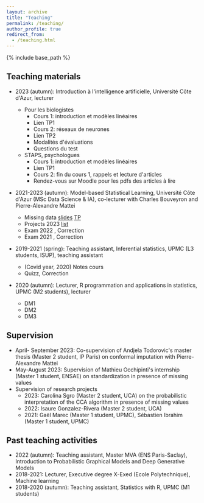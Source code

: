 ```yaml
---
layout: archive
title: "Teaching"
permalink: /teaching/
author_profile: true
redirect_from:
  - /teaching.html
---
```


{% include base_path %}

## Teaching materials

* 2023 (autumn): Introduction à l'intelligence artificielle, Université Côte d'Azur, lecturer
  + Pour les biologistes
    + Cours 1: introduction et modèles linéaires
    + Lien TP1
    + Cours 2: réseaux de neurones
    + Lien TP2
    + Modalités d'évaluations
    + Questions du test
  + STAPS, psychologues
    + Cours 1: introduction et modèles linéaires
    + Lien TP1
    + Cours 2: fin du cours 1, rappels et lecture d'articles
    + Rendez-vous sur Moodle pour les pdfs des articles à lire

* 2021-2023 (autumn): Model-based Statistical Learning, Université Côte d'Azur (MSc Data Science & IA), co-lecturer with Charles Bouveyron and Pierre-Alexandre Mattei
  + Missing data [slides]() [TP]()
  + Projects 2023 [list]()
  + Exam 2022 [](), Correction
  + Exam 2021 [](), Correction

* 2019-2021 (spring): Teaching assistant, Inferential statistics, UPMC (L3 students, ISUP), teaching assistant
  + (Covid year, 2020) Notes cours
  + Quizz, Correction

* 2020 (autumn): Lecturer, R programmation and applications in statistics, UPMC (M2 students), lecturer
  + DM1
  + DM2
  + DM3
 
## Supervision

* April- September 2023: Co-supervision of Andjela Todorovic's master thesis (Master 2 student, IP Paris) on conformal imputation with Pierre-Alexandre Mattei
* May-August 2023: Supervision of Mathieu Occhipinti's internship (Master 1 student, ENSAE) on standardization in presence of missing values
* Supervision of research projects
  + 2023: Carolina Sgro (Master 2 student, UCA) on the probabilistic interpretation of the CCA algorithm in presence of missing values
  + 2022: Isaure Gonzalez-Rivera (Master 2 student, UCA)
  + 2021: Gaël Marec (Master 1 student, UPMC), Sébastien Ibrahim (Master 1 student, UPMC)
 

## Past teaching activities

* 2022 (autumn): Teaching assistant, Master MVA (ENS Paris-Saclay), Introduction to Probabilistic Graphical Models and Deep Generative Models
* 2018-2021: Lecturer, Executive degree X-Exed (Ecole Polytechnique), Machine learning
* 2018-2020 (autumn): Teaching assistant, Statistics with R, UPMC (M1 students)

